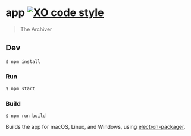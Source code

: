 # app [![XO code style](https://img.shields.io/badge/code_style-XO-5ed9c7.svg)](https://github.com/sindresorhus/xo)

> The Archiver


## Dev

```
$ npm install
```

### Run

```
$ npm start
```

### Build

```
$ npm run build
```

Builds the app for macOS, Linux, and Windows, using [electron-packager](https://github.com/electron-userland/electron-packager).
